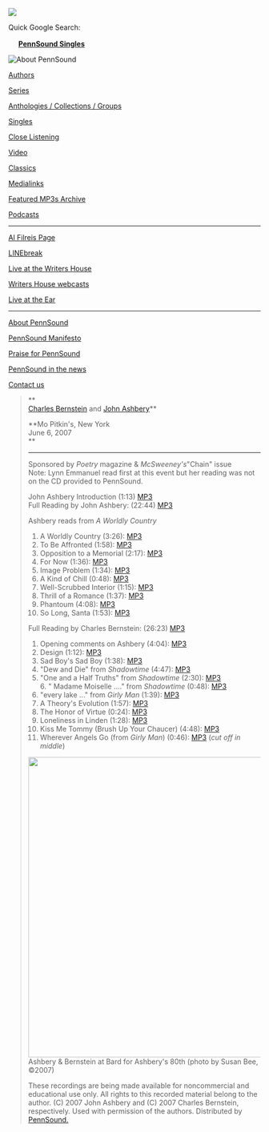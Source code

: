 ![](PennSound_flat.gif)

Quick Google Search:

*<img src="favicon.png" width="16" height="16" />* [**PennSound Singles**](http://www.writing.upenn.edu/singles/index.php)  

  
  

![About PennSound](inside.gif)

[Authors](authors.php)

[Series](series.php)

[Anthologies / Collections / Groups](anthologies.html)

[Singles](http://writing.upenn.edu/pennsound/singles/index.php)

[Close
Listening](Close-Listening.php)

[Video](video.php)

[Classics](classics.php)

[Medialinks](http://writing.upenn.edu/wh/multimedia/medialinks/index.php)

[Featured MP3s Archive](featured-resources-archive.php)

[Podcasts](http://writing.upenn.edu/pennsound/podcasts.php)

------------------------------------------------------------------------

[Al Filreis Page](Filreis.html)

[LINEbreak](LINEbreak.html)

[Live at the Writers House](http://writing.upenn.edu/%7Ewh/involved/series/live/)

[Writers House webcasts](http://writing.upenn.edu/%7Ewh/webcasts/)

[Live at the Ear](Live-at-the-Ear-1994.html)

------------------------------------------------------------------------

[About PennSound](http://writing.upenn.edu/pennsound/about.php)

[PennSound Manifesto](http://writing.upenn.edu/pennsound/manifesto.php)

<span class="quoted1">[Praise for PennSound](http://writing.upenn.edu/pennsound/praise.php)</span>

[PennSound in the news](http://writing.upenn.edu/pennsound/news)

[Contact us](mailto:pennsound@writing.upenn.edu)

> **  
> [Charles Bernstein](Bernstein.html) and [John Ashbery](http://epc.buffalo.edu/authors/ashbery/)**
>
> **Mo
> Pitkin's, New York  
> June 6, 2007  
> **  
> ****
> Sponsored by *Poetry* magazine & *McSweeney's*"Chain" issue  
> Note: Lynn Emmanuel read first at this event but her reading
> was not on the CD provided to PennSound.  
>   
> John Ashbery Introduction (1:13) [MP3](http://media.sas.upenn.edu/pennsound/authors/Ashbery/06-06-07/Ashbery-John_01_Intro_NYC_06-06-07.mp3)  
> Full Reading by John Ashbery: (22:44) [MP3](http://media.sas.upenn.edu/pennsound/authors/Ashbery/06-06-07/Ashbery-John_02_Worldly-Country_NYC_06-06-07.mp3)  
>   
> Ashbery reads from *A Worldly Country*  
> 1. A Worldly Country (3:26):
> [MP3](http://media.sas.upenn.edu/pennsound/authors/Ashbery/06-06-07/Ashbery-John_01_A-Worldly-Country_NYC_06-06-07.mp3)  
> 2. To Be Affronted (1:58):
> [MP3](http://media.sas.upenn.edu/pennsound/authors/Ashbery/06-06-07/Ashbery-John_02_To-Be-Affronted_NYC_06-06-07.mp3)  
> 3. Opposition to a Memorial (2:17):
> [MP3](http://media.sas.upenn.edu/pennsound/authors/Ashbery/06-06-07/Ashbery-John_03_Opposition-to-a-Memorial_NYC_06-06-07.mp3)  
> 4. For Now (1:36):
> [MP3](http://media.sas.upenn.edu/pennsound/authors/Ashbery/06-06-07/Ashbery-John_04_For-Now_NYC_06-06-07.mp3)  
> 5. Image Problem (1:34):
> [MP3](http://media.sas.upenn.edu/pennsound/authors/Ashbery/06-06-07/Ashbery-John_05_Image-Problem_NYC_06-06-07.mp3)  
> 6. A Kind of Chill (0:48):
> [MP3](http://media.sas.upenn.edu/pennsound/authors/Ashbery/06-06-07/Ashbery-John_06_A-Kind-of-Chill_NYC_06-06-07.mp3)  
> 7. Well-Scrubbed Interior (1:15):
> [MP3](http://media.sas.upenn.edu/pennsound/authors/Ashbery/06-06-07/Ashbery-John_07_Well-Scrubbed-Interior_NYC_06-06-07.mp3)  
> 8. Thrill of a Romance (1:37):
> [MP3](http://media.sas.upenn.edu/pennsound/authors/Ashbery/06-06-07/Ashbery-John_08_Thrill-of-a-Romance_NYC_06-06-07.mp3)  
> 9. Phantoum (4:08):
> [MP3](http://media.sas.upenn.edu/pennsound/authors/Ashbery/06-06-07/Ashbery-John_09_Phantoum_NYC_06-06-07.mp3)  
> 10. So Long, Santa (1:53):
> [MP3](http://media.sas.upenn.edu/pennsound/authors/Ashbery/06-06-07/Ashbery-John_10_So-Long-Santa_NYC_06-06-07.mp3)  
>   
>   
> Full Reading by Charles Bernstein: (26:23) [MP3](http://media.sas.upenn.edu/pennsound/authors/Bernstein/06-06-07/Bernstein-Charles_Complete-Recording_NYC_06-06-07.mp3)  
>   
> 1. Opening comments on Ashbery (4:04):
> [MP3](http://media.sas.upenn.edu/pennsound/authors/Bernstein/06-06-07/Bernstein-Charles_01_Introduction_NYC_06-06-07.mp3)  
> 2. Design (1:12):
> [MP3](http://media.sas.upenn.edu/pennsound/authors/Bernstein/06-06-07/Bernstein-Charles_02_Design_NYC_06-06-07.mp3)  
> 3. Sad Boy's Sad Boy (1:38):
> [MP3](http://media.sas.upenn.edu/pennsound/authors/Bernstein/06-06-07/Bernstein-Charles_03_Sad-Boys-Sad-Boy_NYC_06-06-07.mp3)  
> 4. "Dew and Die" from *Shadowtime* (4:47):
> [MP3](http://media.sas.upenn.edu/pennsound/authors/Bernstein/06-06-07/Bernstein-Charles_04_Dew-and-Die_NYC_06-06-07.mp3)  
> 5. "One and a Half Truths" from *Shadowtime* (2:30):
> [MP3](http://media.sas.upenn.edu/pennsound/authors/Bernstein/06-06-07/Bernstein-Charles_05_One-and-a-Half-Truths_NYC_06-06-07.mp3)  
> 6. " Madame Moiselle ...." from *Shadowtime* (0:48):
> [MP3](http://media.sas.upenn.edu/pennsound/authors/Bernstein/06-06-07/Bernstein-Charles_06_Madame-Moiselle_NYC_06-06-07.mp3)  
> 7. "every lake ..." from *Girly Man* (1:39):
> [MP3](http://media.sas.upenn.edu/pennsound/authors/Bernstein/06-06-07/Bernstein-Charles_07_every-lake_NYC_06-06-07.mp3)  
> 8. A Theory's Evolution (1:57): [MP3](http://media.sas.upenn.edu/pennsound/authors/Bernstein/06-06-07/Bernstein-Charles_08_A-Theorys-Evolution_NYC_06-06-07.mp3)  
> 9. The Honor of Virtue (0:24):
> [MP3](http://media.sas.upenn.edu/pennsound/authors/Bernstein/06-06-07/Bernstein-Charles_09_The-Honor-of-Virtue_NYC_06-06-07.mp3)  
> 10. Loneliness in Linden (1:28):
> [MP3](http://media.sas.upenn.edu/pennsound/authors/Bernstein/06-06-07/Bernstein-Charles_10_Loneliness-in-Linden_NYC_06-06-07.mp3)  
> 11. Kiss Me Tommy (Brush Up Your Chaucer) (4:48):
> [MP3](http://media.sas.upenn.edu/pennsound/authors/Bernstein/06-06-07/Bernstein-Charles_11_Kiss-Me-Tommy_NYC_06-06-07.mp3)  
> 12. Wherever Angels Go (from *Girly Man*) (0:46): [MP3](http://media.sas.upenn.edu/pennsound/authors/Bernstein/06-06-07/Bernstein-Charles_12_Wherever-Angels-Go_NYC_06-06-07.mp3)
> (*cut off in middle*)
>
>   
> <img src="/static/images/portraits/Ashbery-Bernstein_S-Bee_9-%20copy.JPG" width="600" />  
> Ashbery & Bernstein at Bard for Ashbery's 80th (photo by Susan Bee, ©2007)  
>
> These recordings are being
> made available for noncommercial and educational use only. All
> rights to this recorded material belong to the author. (C) 2007
> John Ashbery and (C) 2007 Charles Bernstein, respectively. Used
> with permission of the authors. Distributed by [PennSound.](../index.html)
